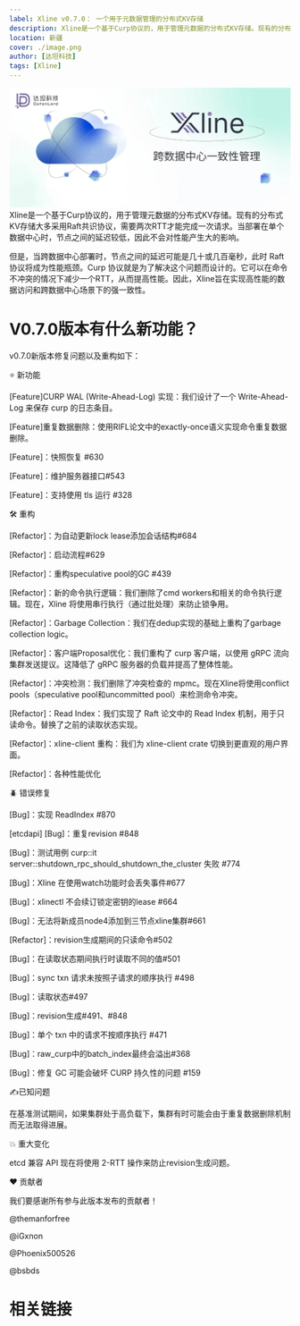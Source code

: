 ```yaml
---
label: Xline v0.7.0： 一个用于元数据管理的分布式KV存储
description: Xline是一个基于Curp协议的，用于管理元数据的分布式KV存储。现有的分布式KV存储大多采用Raft共识协议，需要两次RTT才能完成一次请求。当部署在单个数据中心时，节点之间的延迟较低，因此不会对性能产生大的影响。但是，当跨数据中心部署时，节点之间的延迟可能是几十或几百毫秒，此时 Raft 协议将成为性能瓶颈。Curp 协议就是为了解决这个问题而设计的。它可以在命令不冲突的情况下减少一个RTT，从而提高性能。因此，Xline旨在实现高性能的数据访问和跨数据中心场景下的强一致性。
location: 新疆
cover: ./image.png
author: [达坦科技]
tags: [Xline]
---
```

![图片](./image.png)
Xline是一个基于Curp协议的，用于管理元数据的分布式KV存储。现有的分布式KV存储大多采用Raft共识协议，需要两次RTT才能完成一次请求。当部署在单个数据中心时，节点之间的延迟较低，因此不会对性能产生大的影响。



但是，当跨数据中心部署时，节点之间的延迟可能是几十或几百毫秒，此时 Raft 协议将成为性能瓶颈。Curp 协议就是为了解决这个问题而设计的。它可以在命令不冲突的情况下减少一个RTT，从而提高性能。因此，Xline旨在实现高性能的数据访问和跨数据中心场景下的强一致性。

# V0.7.0版本有什么新功能？
v0.7.0新版本修复问题以及重构如下：



⭐ 新功能

[Feature]CURP WAL (Write-Ahead-Log) 实现：我们设计了一个 Write-Ahead-Log 来保存 curp 的日志条目。

[Feature]重复数据删除：使用RIFL论文中的exactly-once语义实现命令重复数据删除。

[Feature]：快照恢复 #630

[Feature]：维护服务器接口#543

[Feature]：支持使用 tls 运行 #328



🛠️ 重构

[Refactor]：为自动更新lock lease添加会话结构#684

[Refactor]：启动流程#629

[Refactor]：重构speculative pool的GC #439

[Refactor]：新的命令执行逻辑：我们删除了cmd workers和相关的命令执行逻辑。现在，Xline 将使用串行执行（通过批处理）来防止锁争用。

[Refactor]：Garbage Collection：我们在dedup实现的基础上重构了garbage collection logic。

[Refactor]：客户端Proposal优化：我们重构了 curp 客户端，以使用 gRPC 流向集群发送提议。这降低了 gRPC 服务器的负载并提高了整体性能。

[Refactor]：冲突检测：我们删除了冲突检查的 mpmc。现在Xline将使用conflict pools（speculative pool和uncommitted pool）来检测命令冲突。

[Refactor]：Read Index：我们实现了 Raft 论文中的 Read Index 机制，用于只读命令。替换了之前的读取状态实现。

[Refactor]：xline-client 重构：我们为 xline-client crate 切换到更直观的用户界面。

[Refactor]：各种性能优化



🪲 错误修复

[Bug]：实现 ReadIndex #870

[etcdapi] [Bug]：重复revision #848

[Bug]：测试用例 curp::it server::shutdown_rpc_should_shutdown_the_cluster 失败 #774

[Bug]：Xline 在使用watch功能时会丢失事件#677

[Bug]：xlinectl 不会续订锁定密钥的lease #664

[Bug]：无法将新成员node4添加到三节点xline集群#661

[Refactor]：revision生成期间的只读命令#502

[Bug]：在读取状态期间执行时读取不同的值#501

[Bug]：sync txn 请求未按照子请求的顺序执行 #498

[Bug]：读取状态#497

[Bug]：revision生成#491、#848

[Bug]：单个 txn 中的请求不按顺序执行 #471

[Bug]：raw_curp中的batch_index最终会溢出#368

[Bug]：修复 GC 可能会破坏 CURP 持久性的问题 #159



✍️已知问题

在基准测试期间，如果集群处于高负载下，集群有时可能会由于重复数据删除机制而无法取得进展。



💥 重大变化

etcd 兼容 API 现在将使用 2-RTT 操作来防止revision生成问题。



❤️ 贡献者

我们要感谢所有参与此版本发布的贡献者！

@themanforfree

@iGxnon

@Phoenix500526

@bsbds
# 相关链接